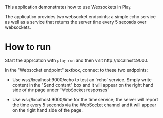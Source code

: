 This application demonstrates how to use Websockets in Play.

The application provides two websocket endpoints: a simple echo service as well as a service that returns the server time every 5 seconds over websockets.

How to run
==========
Start the application with ```play run``` and then visit http://localhost:9000.

In the "Websocket endpoint" textbox, connect to these two endpoints:

* Use ws://localhost:9000/echo to test an 'echo' service. Simply write content in the "Send content" box and it will appear on the right hand side of the page under "WebSocket responses"

* Use ws://localhost:9000/time for the time service; the server will report the time every 5 seconds via the WebSocket channel and it will appear on the right hand side of the page.